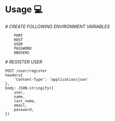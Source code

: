 # Usage 💻

_# CREATE FOLLOWING ENVIRONMENT VARIABLES_

```
    PORT
    HOST
    USER
    PASSWORD
    DBUSERS
```

_# REGISTER USER_

```
POST /user/register
headers{
    'Content-Type': 'application/json'
},
body: JSON.stringify({
	user,
	name,
	last_name,
	email,
	password,
})
```

